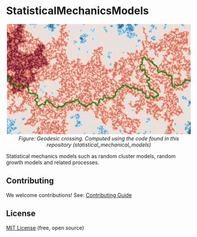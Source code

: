 # StatisticalMechanicsModels

<div align="center">
  <img src="https://raw.githubusercontent.com/DavidMichaelH/StatisticalMechanicsModels/main/.github/images/CrossingFPPGlamourShot.PNG" style="width:500px;height:300px;">
  <em>Figure: Geodesic crossing. Computed using the code found in this repository (statistical_mechanical_models) </em>
</div>

Statistical mechanics models such as random cluster models, random growth models and related processes.



## Contributing

We welcome contributions! See: [Contributing Guide](https://github.com/DavidMichaelH/StatisticalMechanicsModels/blob/main/CONTRIBUTING.md)

## License

[MIT License](https://github.com/DavidMichaelH/StatisticalMechanicsModels/blob/main/LICENSE) (free, open source)
 
